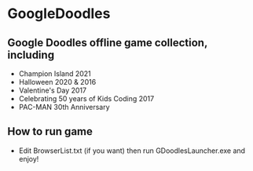 # GoogleDoodles
## Google Doodles offline game collection, including
- Champion Island 2021
- Halloween 2020 & 2016
- Valentine's Day 2017
- Celebrating 50 years of Kids Coding 2017
- PAC-MAN 30th Anniversary
## How to run game
- Edit BrowserList.txt (if you want) then run GDoodlesLauncher.exe and enjoy!
